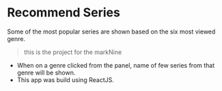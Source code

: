 # Recommend Series
Some of the most popular series are shown based on the six most viewed genre.
> this is the project for the markNine

- When on a genre clicked from the panel, name of few series from that genre will be shown.
- This app was build using ReactJS.
